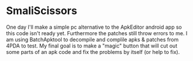# SmaliScissors
One day I'll make a simple pc alternative to the ApkEditor android app so this code isn't ready yet. Furthermore the patches still throw errors to me.
I am using BatchApktool to decompile and complile apks & patches from 4PDA to test.
My final goal is to make a "magic" button that will cut out some parts of an apk code and fix the problems by itself (or help to fix).
